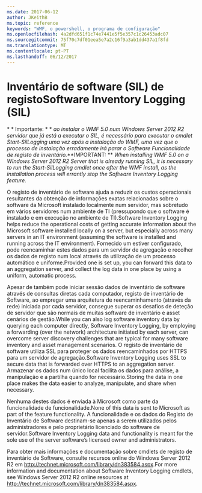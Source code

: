 ```yaml
---
ms.date: 2017-06-12
author: JKeithB
ms.topic: reference
keywords: "WMF, o powershell, o programa de configuração"
ms.openlocfilehash: 4a2dfd651f1c74e7441e5f5e357c1c26453adc07
ms.sourcegitcommit: 75f70c7df01eea5e7a2c16f9a3ab1dd437a1f8fd
ms.translationtype: MT
ms.contentlocale: pt-PT
ms.lasthandoff: 06/12/2017
---
```

# <a name="software-inventory-logging-sil"></a><span data-ttu-id="4b41b-102">Inventário de software (SIL) de registo</span><span class="sxs-lookup"><span data-stu-id="4b41b-102">Software Inventory Logging (SIL)</span></span>

<span data-ttu-id="4b41b-103">* * Importante: * * *ao instalar o WMF 5.0 num Windows Server 2012 R2 servidor que já está a executar o SIL, é necessário para executar o cmdlet Start-SilLogging uma vez após a instalação do WMF, uma vez que o processo de instalação erradamente irá parar o Software Funcionalidade de registo de inventário.*</span><span class="sxs-lookup"><span data-stu-id="4b41b-103">**IMPORTANT: ** *When installing WMF 5.0 on a Windows Server 2012 R2 Server that is already running SIL, it is necessary to run the Start-SilLogging cmdlet once after the WMF install, as the installation process will errantly stop the Software Inventory Logging feature.*</span></span>

<span data-ttu-id="4b41b-104">O registo de inventário de software ajuda a reduzir os custos operacionais resultantes da obtenção de informações exatas relacionadas sobre o software da Microsoft instalado localmente num servidor, mas sobretudo em vários servidores num ambiente de TI (pressupondo que o software é instalado e em execução no ambiente de TI).</span><span class="sxs-lookup"><span data-stu-id="4b41b-104">Software Inventory Logging helps reduce the operational costs of getting accurate information about the Microsoft software installed locally on a server, but especially across many servers in an IT environment (assuming the software is installed and running across the IT environment).</span></span> <span data-ttu-id="4b41b-105">Fornecido um estiver configurado, pode reencaminhar estes dados para um servidor de agregação e recolher os dados de registo num local através da utilização de um processo automático e uniforme.</span><span class="sxs-lookup"><span data-stu-id="4b41b-105">Provided one is set up, you can forward this data to an aggregation server, and collect the log data in one place by using a uniform, automatic process.</span></span>

<span data-ttu-id="4b41b-106">Apesar de também pode iniciar sessão dados de inventário de software através de consultas diretas cada computador, registo de inventário de Software, ao empregar uma arquitetura de reencaminhamento (através da rede) iniciada por cada servidor, consegue superar os desafios de deteção de servidor que são normais de muitas software de inventário e asset cenários de gestão.</span><span class="sxs-lookup"><span data-stu-id="4b41b-106">While you can also log software inventory data by querying each computer directly, Software Inventory Logging, by employing a forwarding (over the network) architecture initiated by each server, can overcome server discovery challenges that are typical for many software inventory and asset management scenarios.</span></span> <span data-ttu-id="4b41b-107">O registo de inventário de software utiliza SSL para proteger os dados reencaminhados por HTTPS para um servidor de agregação.</span><span class="sxs-lookup"><span data-stu-id="4b41b-107">Software Inventory Logging uses SSL to secure data that is forwarded over HTTPS to an aggregation server.</span></span> <span data-ttu-id="4b41b-108">Armazenar os dados num único local facilita os dados para análise, a manipulação e a partilha quando for necessário.</span><span class="sxs-lookup"><span data-stu-id="4b41b-108">Storing the data in one place makes the data easier to analyze, manipulate, and share when necessary.</span></span>

<span data-ttu-id="4b41b-109">Nenhuma destes dados é enviada à Microsoft como parte da funcionalidade de funcionalidade.</span><span class="sxs-lookup"><span data-stu-id="4b41b-109">None of this data is sent to Microsoft as part of the feature functionality.</span></span> <span data-ttu-id="4b41b-110">A funcionalidade e os dados do Registo de Inventário de Software destinam-se apenas a serem utilizados pelos administradores e pelo proprietário licenciado do software de servidor.</span><span class="sxs-lookup"><span data-stu-id="4b41b-110">Software Inventory Logging data and functionality is meant for the sole use of the server software’s licensed owner and administrators.</span></span>

<span data-ttu-id="4b41b-111">Para obter mais informações e documentação sobre cmdlets de registo de inventário de Software, consulte recursos online do Windows Server 2012 R2 em <http://technet.microsoft.com/library/dn383584.aspx>.</span><span class="sxs-lookup"><span data-stu-id="4b41b-111">For more information and documentation about Software Inventory Logging cmdlets, see Windows Server 2012 R2 online resources at <http://technet.microsoft.com/library/dn383584.aspx>.</span></span>

